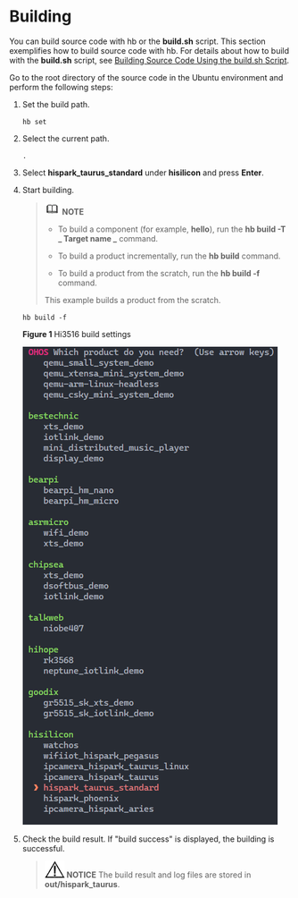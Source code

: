 # Building


You can build source code with hb or the **build.sh** script. This section exemplifies how to build source code with hb. For details about how to build with the **build.sh** script, see [Building Source Code Using the build.sh Script](../quick-start/quickstart-standard-reference.md).


Go to the root directory of the source code in the Ubuntu environment and perform the following steps:


1. Set the build path.
   
   ```
   hb set
   ```

2. Select the current path.
   
   ```
   .
   ```

3. Select **hispark_taurus_standard** under **hisilicon** and press **Enter**.

4. Start building.

   > ![icon-note.gif](public_sys-resources/icon-note.gif) **NOTE**
   > - To build a component (for example, **hello**), run the **hb build -T _ Target name _** command.
   > 
   > - To build a product incrementally, run the **hb build** command.
   > 
   > - To build a product from the scratch, run the **hb build -f** command.
   > 
   > This example builds a product from the scratch.

   
   ```
   hb build -f
   ```

   
     **Figure 1** Hi3516 build settings

     ![en-us_image_0000001271562433](figures/en-us_image_0000001271562433.png)

5. Check the build result. If "build success" is displayed, the building is successful.

   > ![icon-notice.gif](public_sys-resources/icon-notice.gif) **NOTICE**
   > The build result and log files are stored in **out/hispark_taurus**.
